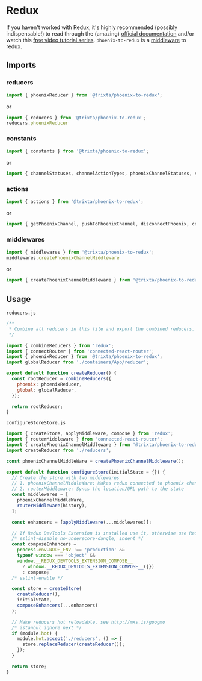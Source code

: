 # Redux

If you haven't worked with Redux, it's highly recommended (possibly indispensable!)
to read through the (amazing) [official documentation](http://redux.js.org)
and/or watch this [free video tutorial series](https://egghead.io/series/getting-started-with-redux). `phoenix-to-redux` is a [middleware](https://redux.js.org/advanced/middleware) to redux.

## Imports
### reducers
```javascript
import { phoenixReducer } from '@trixta/phoenix-to-redux';
```
or
```javascript
import { reducers } from '@trixta/phoenix-to-redux';
reducers.phoenixReducer
```
### constants
```javascript
import { constants } from '@trixta/phoenix-to-redux';
```
or
```javascript
import { channelStatuses, channelActionTypes, phoenixChannelStatuses, socketActionTypes, socketStatuses, } from '@trixta/phoenix-to-redux';
```
### actions
```javascript
import { actions } from '@trixta/phoenix-to-redux';
```
or
```javascript
import { getPhoenixChannel, pushToPhoenixChannel, disconnectPhoenix, connectPhoenix } from '@trixta/phoenix-to-redux';
```

### middlewares
```javascript
import { middlewares } from '@trixta/phoenix-to-redux';
middlewares.createPhoenixChannelMiddleware
```
or
```javascript
import { createPhoenixChannelMiddleware } from '@trixta/phoenix-to-redux';
```

## Usage
`reducers.js`
```javascript
/**
 * Combine all reducers in this file and export the combined reducers.
 */

import { combineReducers } from 'redux';
import { connectRouter } from 'connected-react-router';
import { phoenixReducer } from '@trixta/phoenix-to-redux';
import globalReducer from './containers/App/reducer';

export default function createReducer() {
  const rootReducer = combineReducers({
    phoenix: phoenixReducer,
    global: globalReducer,
  });

  return rootReducer;
}
```

`configureStoreStore.js`
```javascript
import { createStore, applyMiddleware, compose } from 'redux';
import { routerMiddleware } from 'connected-react-router';
import { createPhoenixChannelMiddleware } from '@trixta/phoenix-to-redux';
import createReducer from './reducers';

const phoenixChannelMiddleWare = createPhoenixChannelMiddleware();

export default function configureStore(initialState = {}) {
  // Create the store with two middlewares
  // 1. phoenixChannelMiddleWare: Makes redux connected to phoenix channels
  // 2. routerMiddleware: Syncs the location/URL path to the state
  const middlewares = [
    phoenixChannelMiddleWare,
    routerMiddleware(history),
  ];

  const enhancers = [applyMiddleware(...middlewares)];

  // If Redux DevTools Extension is installed use it, otherwise use Redux compose
  /* eslint-disable no-underscore-dangle, indent */
  const composeEnhancers =
    process.env.NODE_ENV !== 'production' &&
    typeof window === 'object' &&
    window.__REDUX_DEVTOOLS_EXTENSION_COMPOSE__
      ? window.__REDUX_DEVTOOLS_EXTENSION_COMPOSE__({})
      : compose;
  /* eslint-enable */

  const store = createStore(
    createReducer(),
    initialState,
    composeEnhancers(...enhancers)
  );

  // Make reducers hot reloadable, see http://mxs.is/googmo
  /* istanbul ignore next */
  if (module.hot) {
    module.hot.accept('./reducers', () => {
      store.replaceReducer(createReducer());
    });
  }

  return store;
}
```
